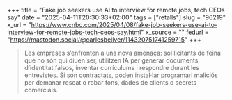 +++
title = "Fake job seekers use AI to interview for remote jobs, tech CEOs say"
date = "2025-04-11T20:30:33+02:00"
tags = ["retalls"]
slug = "96219"
x_url = "https://www.cnbc.com/2025/04/08/fake-job-seekers-use-ai-to-interview-for-remote-jobs-tech-ceos-say.html"
x_source = ""
fedurl = "https://mastodon.social/@carlesbellver/114320751741259715"
+++

> Les empreses s’enfronten a una nova amenaça: sol·licitants de feina que no són qui diuen ser, utilitzen IA per generar documents d’identitat falsos, inventar currículums i respondre durant les entrevistes. Si són contractats, poden instal·lar programari maliciós per demanar rescat o robar fons, dades de clients o secrets comercials.
